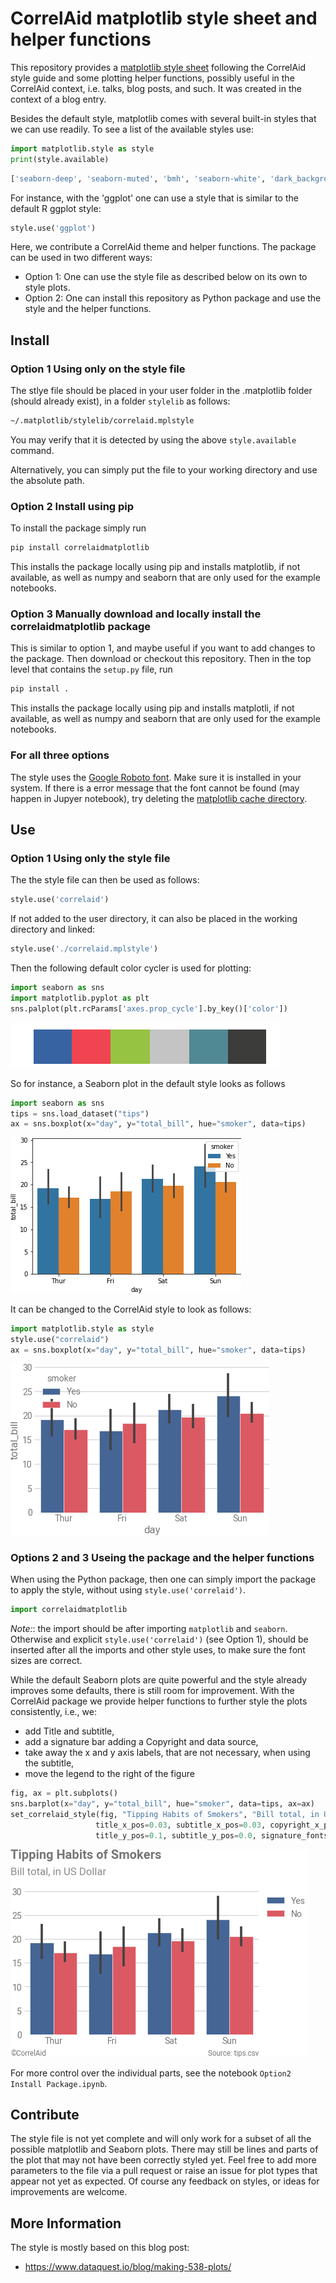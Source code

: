 # CorrelAid matplotlib style sheet and helper functions

This repository provides a [matplotlib style sheet](https://matplotlib.org/3.3.3/tutorials/introductory/customizing.html) following the CorrelAid style guide and some plotting helper functions, possibly useful in the CorrelAid context, i.e. talks, blog posts, and such. It was created in the context of a blog entry.

Besides the default style, matplotlib comes with several built-in styles that we can use readily. To see a list of the available styles use: 

```python
import matplotlib.style as style
print(style.available)
```

```python
['seaborn-deep', 'seaborn-muted', 'bmh', 'seaborn-white', 'dark_background','seaborn-notebook', 'seaborn-darkgrid', 'grayscale', 'seaborn-paper', 'seaborn-talk', 'seaborn-bright', 'classic', 'seaborn-colorblind', 'seaborn-ticks', 'ggplot', 'seaborn', '_classic_test', 'fivethirtyeight', 'seaborn-dark-palette', 'seaborn-dark', 'seaborn-whitegrid', 'seaborn-pastel', 'seaborn-poster']
```
For instance, with the 'ggplot' one can use a style that is similar to the default R ggplot style:

```python
style.use('ggplot')
```

Here, we contribute a CorrelAid theme and helper functions. The package can be used in two different ways:
- Option 1: One can use the style file as described below on its own to style plots.
- Option 2: One can install this repository as Python package and use the style and the helper functions.

## Install

### Option 1 Using only on the style file

The stlye file should be placed in your user folder in the .matplotlib folder (should already exist), in a folder `stylelib`  as follows:
```bash
~/.matplotlib/stylelib/correlaid.mplstyle
```
You may verify that it is detected by using the above `style.available` command.

Alternatively, you can simply put the file to your working directory and use the absolute path.

### Option 2 Install using pip

To install the package simply run
```bash
pip install correlaidmatplotlib
```
This installs the package locally using pip and installs matplotlib, if not available, as well as numpy and seaborn that are only used for the example notebooks.

### Option 3 Manually download and locally install the correlaidmatplotlib package

This is similar to option 1, and maybe useful if you want to add changes to the package. Then download or checkout this repository. Then in the top level that contains the `setup.py` file, run
```bash
pip install .
```
This installs the package locally using pip and installs matplotli, if not available, as well as numpy and seaborn that are only used for the example notebooks.

### For all three options
The style uses the [Google Roboto font](https://fonts.google.com/specimen/Roboto). Make sure it is installed in your system. If there is a error message that the font cannot be found (may happen in Jupyer notebook), try deleting the [matplotlib cache directory](https://matplotlib.org/3.1.1/faq/troubleshooting_faq.html#matplotlib-configuration-and-cache-directory-locations).

## Use

### Option 1 Using only the style file
The the style file can then be used as follows:
```python
style.use('correlaid')
```

If not added to the user directory, it can also be placed in the working directory and linked:
```python
style.use('./correlaid.mplstyle')
```

Then the following default color cycler is used for plotting:
```python
import seaborn as sns
import matplotlib.pyplot as plt
sns.palplot(plt.rcParams['axes.prop_cycle'].by_key()['color'])
```
![plot](./images/palplot.png)

So for instance, a Seaborn plot in the default style looks as follows
```python
import seaborn as sns
tips = sns.load_dataset("tips")
ax = sns.boxplot(x="day", y="total_bill", hue="smoker", data=tips)
```
![plot](./images/regular.png)

It can be changed to the CorrelAid style to look as follows:
```python
import matplotlib.style as style
style.use("correlaid")
ax = sns.boxplot(x="day", y="total_bill", hue="smoker", data=tips)
```
![plot](./images/correlaid.png)


### Options 2 and 3 Useing the package and the helper functions

When using the Python package, then one can simply import the package to apply the style, without using `style.use('correlaid')`.

```python
import correlaidmatplotlib
```
*Note:*: the import should be after importing `matplotlib` and `seaborn`. Otherwise and explicit `style.use('correlaid')` (see Option 1), should be inserted after all the imports and other style uses, to make sure the font sizes are correct.

While the default Seaborn plots are quite powerful and the style already improves some defaults, there is still room for improvement. With the CorrelAid package we provide helper functions to further style the plots consistently, i.e., we:
- add Title and subtitle,
- add a signature bar adding a Copyright and data source,
- take away the x and y axis labels, that are not necessary, when using the subtitle,
- move the legend to the right of the figure

```python
fig, ax = plt.subplots()
sns.barplot(x="day", y="total_bill", hue="smoker", data=tips, ax=ax)
set_correlaid_style(fig, "Tipping Habits of Smokers", "Bill total, in US Dollar", source="tips.csv",
                   title_x_pos=0.03, subtitle_x_pos=0.03, copyright_x_pos=0.03,
                   title_y_pos=0.1, subtitle_y_pos=0.0, signature_fontsize="smaller")
```
![plot](./images/correlaid_styled.png)

For more control over the individual parts, see the notebook `Option2 Install Package.ipynb`.

## Contribute
The style file is not yet complete and will only work for a subset of all the possible matplotlib and Seaborn plots. There may still be lines and parts of the plot that may not have been correctly styled yet. Feel free to add more parameters to the file via a pull request or raise an issue for plot types that appear not yet as expected. Of course any feedback on styles, or ideas for improvements are welcome.

## More Information
The style is mostly based on this blog post:
- https://www.dataquest.io/blog/making-538-plots/
